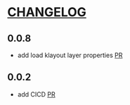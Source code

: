# [CHANGELOG](https://keepachangelog.com/en/1.0.0/)

## 0.0.8

- add load klayout layer properties [PR](https://github.com/gdsfactory/kweb/pull/11)

## 0.0.2

- add CICD [PR](https://github.com/gdsfactory/kweb/pull/4)
